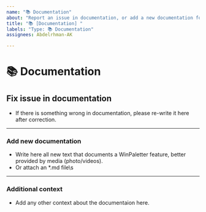 ```yaml
---
name: "📚 Documentation"
about: "Report an issue in documentation, or add a new documentation for undocumented WinPaletter feature"
title: "📚 [Documentation] "
labels: "Type: 📚 Documentation"
assignees: Abdelrhman-AK

---
```

# **📚 Documentation**

## **Fix issue in documentation**
- If there is something wrong in documentation, please re-write it here after correction.
  
---

### **Add new documentation**
- Write here all new text that documents a WinPaletter feature, better provided by media (photo/videos).
- Or attach an *.md file\s

---

### **Additional context**
- Add any other context about the documentaion here.

